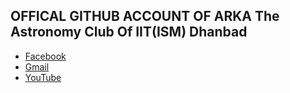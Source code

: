 ## OFFICAL GITHUB ACCOUNT OF ARKA The Astronomy Club Of IIT(ISM) Dhanbad

- [Facebook](https://www.facebook.com/ARKAiitism)
- [Gmail](arkaiitism@gmail.com)
- [YouTube]()
